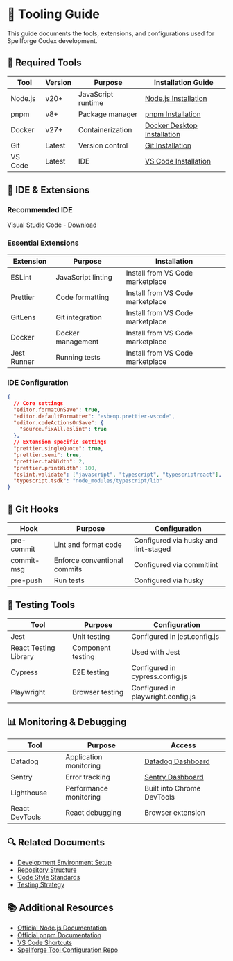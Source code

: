 # 🧰 Tooling Guide

This guide documents the tools, extensions, and configurations used for Spellforge Codex development.

## 🔨 Required Tools

| Tool | Version | Purpose | Installation Guide |
|------|---------|---------|-------------------|
| Node.js | v20+ | JavaScript runtime | [Node.js Installation](https://nodejs.org/en/download/) |
| pnpm | v8+ | Package manager | [pnpm Installation](https://pnpm.io/installation) |
| Docker | v27+ | Containerization | [Docker Desktop Installation](https://docs.docker.com/desktop/install/) |
| Git | Latest | Version control | [Git Installation](https://git-scm.com/downloads) |
| VS Code | Latest | IDE | [VS Code Installation](https://code.visualstudio.com/download) |

## 🧩 IDE & Extensions

### Recommended IDE

Visual Studio Code - [Download](https://code.visualstudio.com/download)

### Essential Extensions

| Extension | Purpose | Installation |
|-----------|---------|--------------|
| ESLint | JavaScript linting | Install from VS Code marketplace |
| Prettier | Code formatting | Install from VS Code marketplace |
| GitLens | Git integration | Install from VS Code marketplace |
| Docker | Docker management | Install from VS Code marketplace |
| Jest Runner | Running tests | Install from VS Code marketplace |

### IDE Configuration

```json
{
  // Core settings
  "editor.formatOnSave": true,
  "editor.defaultFormatter": "esbenp.prettier-vscode",
  "editor.codeActionsOnSave": {
    "source.fixAll.eslint": true
  },
  // Extension specific settings
  "prettier.singleQuote": true,
  "prettier.semi": true,
  "prettier.tabWidth": 2,
  "prettier.printWidth": 100,
  "eslint.validate": ["javascript", "typescript", "typescriptreact"],
  "typescript.tsdk": "node_modules/typescript/lib"
}
```

## 🔄 Git Hooks

| Hook | Purpose | Configuration |
|------|---------|---------------|
| pre-commit | Lint and format code | Configured via husky and lint-staged |
| commit-msg | Enforce conventional commits | Configured via commitlint |
| pre-push | Run tests | Configured via husky |

## 🧪 Testing Tools

| Tool | Purpose | Configuration |
|------|---------|---------------|
| Jest | Unit testing | Configured in jest.config.js |
| React Testing Library | Component testing | Used with Jest |
| Cypress | E2E testing | Configured in cypress.config.js |
| Playwright | Browser testing | Configured in playwright.config.js |

## 📊 Monitoring & Debugging

| Tool | Purpose | Access |
|------|---------|--------|
| Datadog | Application monitoring | [Datadog Dashboard](https://app.datadoghq.com) |
| Sentry | Error tracking | [Sentry Dashboard](https://sentry.io) |
| Lighthouse | Performance monitoring | Built into Chrome DevTools |
| React DevTools | React debugging | Browser extension |

## 🔍 Related Documents

- [Development Environment Setup](./01-setup-guide.md)
- [Repository Structure](./03-repo-structure.md)
- [Code Style Standards](../02-development/07-code-style.md)
- [Testing Strategy](../03-testing/01-testing-strategy.md)

## 📚 Additional Resources

- [Official Node.js Documentation](https://nodejs.org/en/docs/)
- [Official pnpm Documentation](https://pnpm.io/motivation)
- [VS Code Shortcuts](https://code.visualstudio.com/docs/getstarted/keybindings)
- [Spellforge Tool Configuration Repo](https://github.com/spellforge/tooling)
